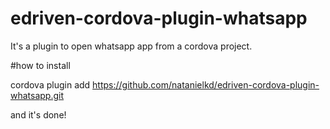 # edriven-cordova-plugin-whatsapp

It's a plugin to open whatsapp app from a cordova project.

#how to install

cordova plugin add https://github.com/natanielkd/edriven-cordova-plugin-whatsapp.git

and it's done!